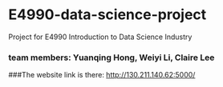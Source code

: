 # E4990-data-science-project
Project for E4990 Introduction to Data Science Industry

### team members: Yuanqing Hong, Weiyi Li, Claire Lee

###The website link is there: http://130.211.140.62:5000/

###
